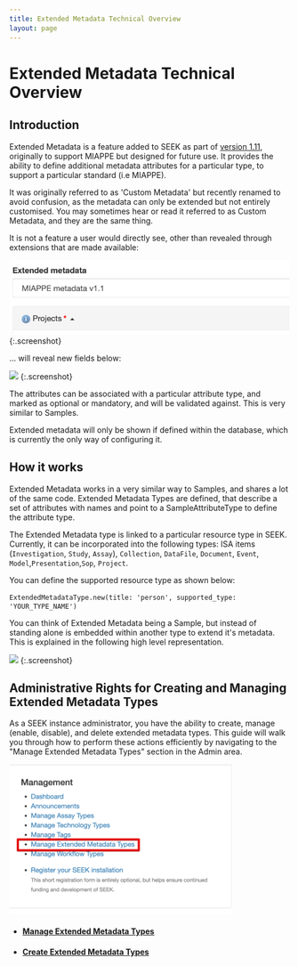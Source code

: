 ```yaml
---
title: Extended Metadata Technical Overview
layout: page
---
```


# Extended Metadata Technical Overview

## Introduction

Extended Metadata is a feature added to SEEK as part of [version 1.11](/tech/releases/#version-1110), originally to support
MIAPPE but designed for future use.
It provides the ability to define additional metadata attributes for a particular type, to support a particular standard (i.e MIAPPE).

<div class="alert alert-warning" markdown="1">
It was originally referred to as 'Custom Metadata' but recently renamed to avoid confusion, as the metadata can only be extended but not entirely customised. 
You may sometimes hear or read it referred to as Custom Metadata, and they are the same thing.
</div>

It is not a feature a user would directly see, other than revealed through extensions that are made available:

![](/images/user-guide/extended-metadata/extended-metadata-select.png)
{:.screenshot}

... will reveal new fields below:

![](/images/user-guide/extended-metadata/extended-metadata-fields.png)
{:.screenshot}

The attributes can be associated with a particular attribute type, and marked as optional or mandatory, and will be validated against. This is very similar to Samples.

Extended metadata will only be shown if defined within the database, which is currently the only way of configuring it.


## How it works

Extended Metadata works in a very similar way to Samples, and shares a lot of the same code. Extended Metadata Types are defined, that describe a set of attributes with names
and point to a SampleAttributeType to define the attribute type.

The Extended Metadata type is linked to a particular resource type in SEEK. Currently, it can be incorporated into the following types:
ISA items (`Investigation`, `Study`, `Assay`), `Collection`, `DataFile`, `Document`, `Event`, `Model`,`Presentation`,`Sop`, `Project`.

You can define the supported resource type as shown below:

```
ExtendedMetadataType.new(title: 'person', supported_type: 'YOUR_TYPE_NAME')
```

You can think of Extended Metadata being a Sample, but instead of standing alone is embedded within another type to extend it's metadata.
This is explained in the following high level representation.

![](/images/user-guide/extended-metadata/high-level-arch.png)
{:.screenshot}


## Administrative Rights for Creating and Managing Extended Metadata Types



As a SEEK instance administrator, you have the ability to create, manage (enable, disable), and delete extended metadata types. This guide will walk you through how to perform these actions efficiently by navigating to the "Manage Extended Metadata Types" section in the Admin area.

<img src="/images/user-guide/extended-metadata/emt-management.png" alt="emt-top-level-tab" width="400">



* #### [Manage Extended Metadata Types](manage-extended-metadata-type.md)
* #### [Create Extended Metadata Types](create-extended-metadata-type.md)

